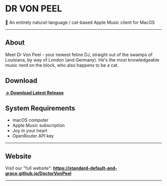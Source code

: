 # DR VON PEEL

🎵 An entirely natural-language / cat-based Apple Music client for MacOS

---

## About

Meet Dr Von Peel - your newest feline DJ, straight out of the swamps of Louisiana, by way of London (and Germany). He's the most knowledgeable music nerd on the block, who also happens to be a cat.

## Download

**[→ Download Latest Release](https://github.com/Standard-Default-and-Grace/DoctorVonPeel/releases/latest)**

## System Requirements

- macOS computer
- Apple Music subscription
- Joy in your heart
- OpenRouter API key

---

## Website

Visit our "full website": **https://standard-default-and-grace.github.io/DoctorVonPeel**

---
